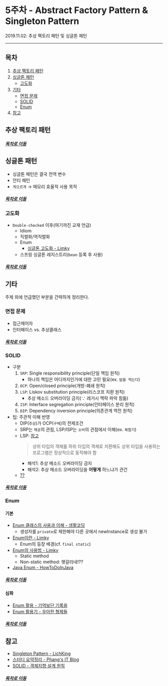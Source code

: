 5주차 - Abstract Factory Pattern & Singleton Pattern
=======
2019.11.02: 추상 팩토리 패턴 및 싱글톤 패턴  
- - - -
## 목차
1. [추상 팩토리 패턴](#추상-팩토리-패턴)
2. [싱글톤 패턴](#싱글톤-패턴)
	* [고도화](#고도화)
3. [기타](#기타)
	* [면접 문제](#면접-문제)
	* [SOLID](#SOLID)
	* [Enum](#Enum)
4. [참고](#참고)
	
## 추상 팩토리 패턴


##### [목차로 이동](#목차)

## 싱글톤 패턴
* 싱글톤 패턴은 결국 전역 변수
* 안티 패턴
* `게으르게` → 메모리 효율적 사용 목적

##### [목차로 이동](#목차)

### 고도화
* `Double-checked` 이후(여기까진 교재 언급)
	* Idiom
	* 직렬화/역직렬화
	* Enum
		* [싱글톤 고도화 - Limky](https://limkydev.tistory.com/67)
	* 스프링 싱글톤 레지스트리(`bean` 등록 후 사용)

##### [목차로 이동](#목차)

## 기타
주제 외에 언급했던 부분을 간략하게 정리한다.

### 면접 문제
* 접근제어자
* 인터페이스 vs. 추상클래스

##### [목차로 이동](#목차)

### SOLID
* 구분
	1. `SRP`: Single responsibility principle(단일 책임 원칙)
		* 하나의 책임은 어디까지인가에 대한 고민 필요(ex. `밥을 먹는다`)
	2. `OCP`: Open/closed principle(개방-폐쇄 원칙)
	3. `LSP`: Liskov substitution principle(리스코프 치환 원칙)
		* 추상 메소드 오버라이딩 금지(∵ 레거시 맥락 파악 힘듦)
	4. `ISP`: Interface segregation principle(인터페이스 분리 원칙)
	5. `DIP`: Dependency inversion principle(의존관계 역전 원칙)
* 팁: 주관적 이해 반영
	* DIP(`추상`)가 OCP(`구체`)의 전제조건
	* SRP는 `제공`의 관점, LSP/ISP는 `소비`의 관점에서 이해(ex. `복합기`)
	* LSP: [참고](http://wonwoo.ml/index.php/post/1780)  
		> 상위 타입의 객체를 하위 타입의 객체로 치환해도 상위 타입을 사용하는 프로그램은 정상적으로 동작해야 함
		* 해석1: 추상 메소드 오버라이딩 금지
		* 해석2: 추상 메소드 오버라이딩을 **어떻게** 하느냐가 관건
	* [??](https://github.com/nara1030/portfolio/blob/master/docs/lecture_list/code_spitz/s83_object1/object1_ch10.md)
	
##### [목차로 이동](#목차)

### Enum
#### 기본
* [Enum 클래스의 사용과 이해 - 생활코딩](https://www.opentutorials.org/module/1226/8025)
	* 생성자를 `private`로 제한해야 다른 곳에서 newInstance로 생성 불가
* [Enum이란 - Limky](https://limkydev.tistory.com/50)
	* Enum의 등장 배경(cf. `final static`)
* [Enum의 사용법 - Limky](https://limkydev.tistory.com/66)
	* Static method
	* Non-static method: 헷갈리네!??
* [Java Enum - HowToDoInJava](https://howtodoinjava.com/java/enum/enum-tutorial/)

##### [목차로 이동](#목차)
	
#### 심화
* [Enum 활용 - 기억보단 기록을](https://jojoldu.tistory.com/122)
* [Enum 활용기 - 우아한 형제들](http://woowabros.github.io/tools/2017/07/10/java-enum-uses.html)
	
##### [목차로 이동](#목차)

## 참고
* [Singleton Pattern - LichKing](https://multifrontgarden.tistory.com/260?category=471239)
* [스터디 요약정리 - Phang's IT Blog](https://jihyehwang09.github.io/2019/11/03/design-pattern-singleton/)
* [SOLID - 객체지향 설계 원칙](https://ko.wikipedia.org/wiki/SOLID_(%EA%B0%9D%EC%B2%B4_%EC%A7%80%ED%96%A5_%EC%84%A4%EA%B3%84))

##### [목차로 이동](#목차)